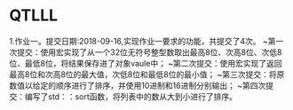 # QTLLL
1.作业一。提交日期:2018-09-16,实现作业一要求的功能，共提交了4次。
~第一次提交：使用宏实现了从一个32位无符号整型数取出最高8位、次高8位、次低8位、最低8位，将结果保存进了对象vaule中；
~第二次提交：使用宏实现了返回最高8位和次高8位的最大值，次低8位和最低8位的最小值；
~第三次提交：将原数值以给定的顺序进行了排序，并使用10进制和16进制分别输出；
~第四次提交：编写了std：：sort函数，将列表中的数从大到小进行了排序。
